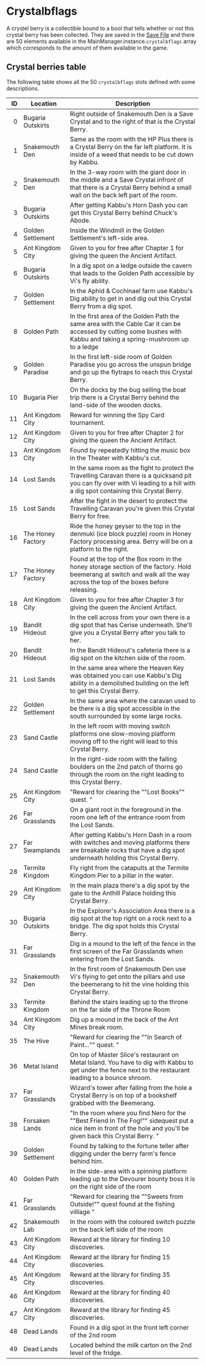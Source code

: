 # Crystalbflags
A crystel berry is a collectible bound to a bool that tells whether or not this crystal berry has been collected. They are saved in the [Save File](../External%20data%20format/Save%20File.md) and there are 50 elements available in the MainManager.instance.`crystalbflags` array which corresponds to the amount of them available in the game.

## Crystal berries table
The following table shows all the 50 `crystalbflags` slots defined with some descriptions.

|ID|Location|Description|
|-:|--------|-----------|
|0|Bugaria Outskirts|Right outside of Snakemouth Den is a Save Crystal and to the right of that is the Crystal Berry.|
|1|Snakemouth Den|Same as the room with the HP Plus there is a Crystal Berry on the far left platform. It is inside of a weed that needs to be cut down by Kabbu.|
|2|Snakemouth Den|In the 3-way room with the giant door in the middle and a Save Crystal infront of that there is a Crystal Berry behind a small wall on the back left part of the room.|
|3|Bugaria Outskirts|After getting Kabbu's Horn Dash you can get this Crystal Berry behind Chuck's Abode.|
|4|Golden Settlement|Inside the Windmill in the Golden Settlement's left-side area.|
|5|Ant Kingdom City|Given to you for free after Chapter 1 for giving the queen the Ancient Artifact.|
|6|Bugaria Outskirts|In a dig spot on a ledge outside the cavern that leads to the Golden Path accessible by Vi's fly ability.|
|7|Golden Settlement|In the Aphid & Cochinael farm use Kabbu's Dig ability to get in and dig out this Crystal Berry from a dig spot.|
|8|Golden Path|In the first area of the Golden Path the same area with the Cable Car it can be accessed by cutting some bushes with Kabbu and taking a spring-mushroom up to a ledge|
|9|Golden Paradise|In the first left-side room of Golden Paradise you go across the unspun bridge and go up the flytraps to reach this Crystal Berry.|
|10|Bugaria Pier|On the docks by the bug selling the boat trip there is a Crystal Berry behind the land-side of the wooden docks.|
|11|Ant Kingdom City|Reward for winning the Spy Card tournament.|
|12|Ant Kingdom City|Given to you for free after Chapter 2 for giving the queen the Ancient Artifact.|
|13|Ant Kingdom City|Found by repeatedly hitting the music box in the Theater with Kabbu's cut.|
|14|Lost Sands|In the same room as the fight to protect the Travelling Caravan there is a quicksand pit you can fly over with Vi leading to a hill with a dig spot containing this Crystal Berry.|
|15|Lost Sands|After the fight in the desert to protect the Travelling Caravan you're given this Crystal Berry for free.|
|16|The Honey Factory|Ride the honey geyser to the top in the denmuki (ice block puzzle) room in Honey Factory processing area.  Berry will be on a platform to the right.|
|17|The Honey Factory|Found at the top of the Box room in the honey storage section of the factory. Hold beemerang at switch and walk all the way across the top of the boxes before releasing.|
|18|Ant Kingdom City|Given to you for free after Chapter 3 for giving the queen the Ancient Artifact.|
|19|Bandit Hideout|In the cell across from your own there is a dig spot that has Cerise underneath. She'll give you a Crystal Berry after you talk to her.|
|20|Bandit Hideout|In the Bandit Hideout's cafeteria there is a dig spot on the kitchen side of the room.|
|21|Lost Sands|In the same area where the Heaven Key was obtained you can use Kabbu's Dig ability in a demolished building on the left to get this Crystal Berry.|
|22|Golden Settlement|In the same area where the caravan used to be there is a dig spot accessible in the south surrounded by some large rocks.|
|23|Sand Castle|In the left room with moving switch platforms one slow-moving platform moving off to the right will lead to this Crystal Berry.|
|24|Sand Castle|In the right-side room with the falling boulders on the 2nd patch of thorns go through the room on the right leading to this Crystal Berry.|
|25|Ant Kingdom City|"Reward for clearing the ""Lost Books"" quest.   "|
|26|Far Grasslands|On a giant root in the foreground in the room one left of the entrance room from the Lost Sands.|
|27|Far Swamplands|After getting Kabbu's Horn Dash in a room with switches and moving platforms there are breakable rocks that have a dig spot underneath holding this Crystal Berry.|
|28|Termite Kingdom|Fly right from the catapults at the Termite Kingdom Pier to a pillar in the water.|
|29|Ant Kingdom City|In the main plaza there's a dig spot by the gate to the Anthill Palace holding this Crystal Berry.|
|30|Bugaria Outskirts|In the Explorer's Association Area there is a dig spot at the top right on a rock next to a bridge. The dig spot holds this Crystal Berry.|
|31|Far Grasslands|Dig in a mound to the left of the fence in the first screen of the Far Grasslands when entering from the Lost Sands.|
|32|Snakemouth Den|In the first room of Snakemouth Den use Vi's flying to get onto the pillars and use the beemerang to hit the vine holding this Crystal Berry.|
|33|Termite Kingdom|Behind the stairs leading up to the throne on the far side of the Throne Room|
|34|Ant Kingdom City|Dig up a mound in the back of the Ant Mines break room.|
|35|The Hive|"Reward for clearing the ""In Search of Paint..."" quest.   "|
|36|Metal Island|On top of Master Slice's restaurant on Metal Island. You have to dig with Kabbu to get under the fence next to the restaurant leading to a bounce shroom.|
|37|Far Grasslands|Wizard's tower after falling from the hole a Crystal Berry is on top of a bookshelf grabbed with the Beemerang.|
|38|Forsaken Lands|"In the room where you find Nero for the ""Best Friend In The Fog!"" sidequest put a nice item in front of the hole and you'll be given back this Crystal Berry. "|
|39|Golden Settlement|Found by talking to the fortune teller after digging under the berry farm's fence behind him.|
|40|Golden Path|In the side-area with a spinning platform leading up to the Devourer bounty boss it is on the right side of the room|
|41|Far Grasslands|"Reward for clearing the ""Sweets from Outside!"" quest found at the fishing villiage  "|
|42|Snakemouth Lab|In the room with the coloured switch puzzle on the back left side of the room|
|43|Ant Kingdom City|Reward at the library for finding 10 discoveries.|
|44|Ant Kingdom City|Reward at the library for finding 15 discoveries.|
|45|Ant Kingdom City|Reward at the library for finding 35 discoveries.|
|46|Ant Kingdom City|Reward at the library for finding 40 discoveries.|
|47|Ant Kingdom City|Reward at the library for finding 45 discoveries.|
|48|Dead Lands|Found in a dig spot in the front left corner of the 2nd room|
|49|Dead Lands|Located behind the milk carton on the 2nd level of the fridge.|
